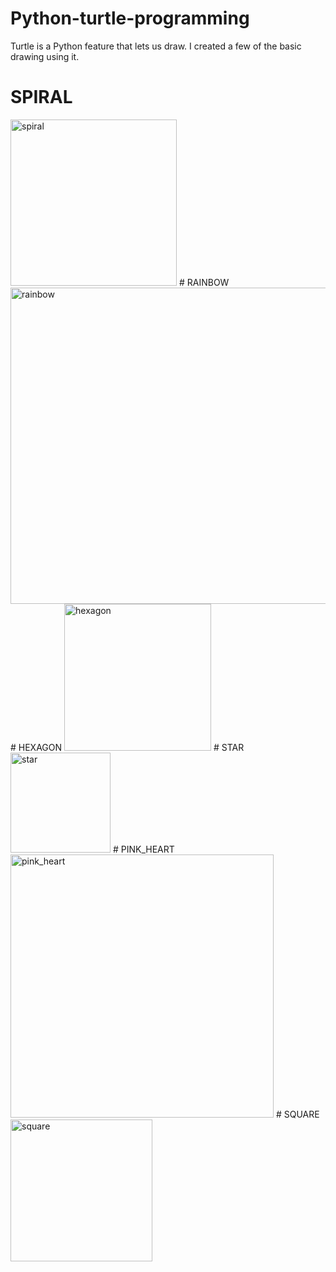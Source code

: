 # Python-turtle-programming

Turtle is a Python feature that lets us draw.
I created a few of the basic drawing using it.

# SPIRAL
<img width="266" alt="spiral" src="https://user-images.githubusercontent.com/57124634/128608207-e5b45aeb-2680-4b4a-8975-6d568a9d8f5d.png">
# RAINBOW
<img width="506" alt="rainbow" src="https://user-images.githubusercontent.com/57124634/128608210-aa664997-f411-4d06-accd-f43fc0e9a84d.png">
# HEXAGON
<img width="235" alt="hexagon" src="https://user-images.githubusercontent.com/57124634/128608230-69dc0456-5a7f-41ba-90e7-eb4358a6c5ad.png">
# STAR
<img width="160" alt="star" src="https://user-images.githubusercontent.com/57124634/128608235-9cce1537-7ed8-4f18-94d8-c452617fd31e.png">
# PINK_HEART
<img width="421" alt="pink_heart" src="https://user-images.githubusercontent.com/57124634/128608239-20e0afdf-a70e-4de0-9b29-d437ff10ae81.png">
# SQUARE
<img width="227" alt="square" src="https://user-images.githubusercontent.com/57124634/128608241-d9f06943-52d7-431c-9403-9d8bbc5a980e.png">


